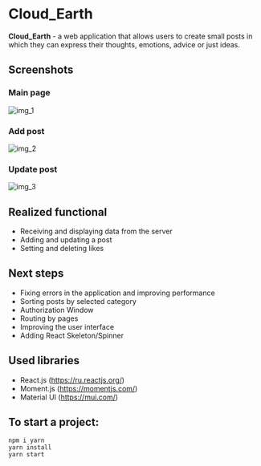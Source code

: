 # Cloud_Earth

**Cloud_Earth** - a web application that allows users to create small posts in which they can express their thoughts, emotions, advice or just ideas.

## Screenshots
### Main page
![img_1](https://imagizer.imageshack.com/img923/1201/aeoswF.png)
### Add post
![img_2](https://imagizer.imageshack.com/img922/3876/fjYRwt.png)
### Update post
![img_3](https://imagizer.imageshack.com/img924/4114/mGeocZ.png)

## Realized functional
-  Receiving and displaying data from the server
-  Adding and updating a post
-  Setting and deleting likes

## Next steps
-  Fixing errors in the application and improving performance
-  Sorting posts by selected category
-  Authorization Window
-  Routing by pages
-  Improving the user interface
-  Adding React Skeleton/Spinner

## Used libraries

-  React.js (https://ru.reactjs.org/)
-  Moment.js (https://momentjs.com/)
-  Material UI (https://mui.com/)

## To start a project:

```
npm i yarn
yarn install
yarn start
```
